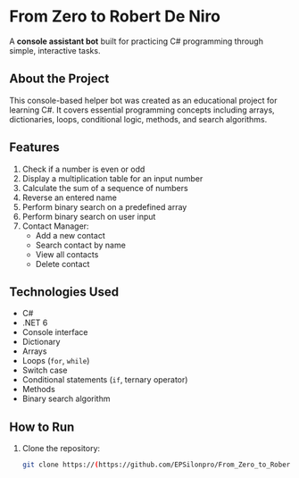 # From Zero to Robert De Niro
A **console assistant bot** built for practicing C# programming through simple, interactive tasks.

##  About the Project

This console-based helper bot was created as an educational project for learning C#. It covers essential programming concepts including arrays, dictionaries, loops, conditional logic, methods, and search algorithms.

##  Features

1. Check if a number is even or odd  
2. Display a multiplication table for an input number  
3. Calculate the sum of a sequence of numbers  
4. Reverse an entered name  
5. Perform binary search on a predefined array  
6. Perform binary search on user input  
7. Contact Manager:
   - Add a new contact  
   - Search contact by name  
   - View all contacts  
   - Delete contact  

##  Technologies Used

- C#
- .NET 6
- Console interface
- Dictionary
- Arrays
- Loops (`for`, `while`)
- Switch case
- Conditional statements (`if`, ternary operator)
- Methods
- Binary search algorithm

##  How to Run

1. Clone the repository:
   ```bash
   git clone https://(https://github.com/EPSilonpro/From_Zero_to_Robert_De_Niro)

